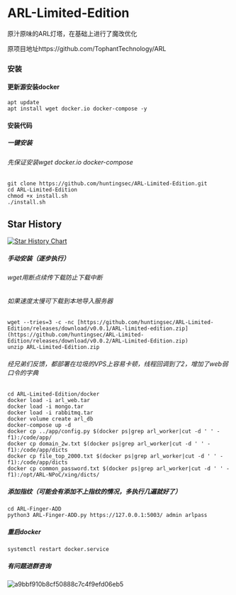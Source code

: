 # ARL-Limited-Edition
原汁原味的ARL灯塔，在基础上进行了魔改优化

原项目地址https://github.com/TophantTechnology/ARL

### 安装

#### 更新源安装docker

```
apt update
apt install wget docker.io docker-compose -y
```

#### 安装代码
##### 一键安装

###### 先保证安装wget docker.io docker-compose

```
git clone https://github.com/huntingsec/ARL-Limited-Edition.git
cd ARL-Limited-Edition
chmod +x install.sh
./install.sh
```
## Star History

[![Star History Chart](https://api.star-history.com/svg?repos=huntingsec/ARL-Limited-Edition&type=Date)](https://star-history.com/#huntingsec/ARL-Limited-Edition&Date)


##### 手动安装（逐步执行）
###### wget用断点续传下载防止下载中断

###### 如果速度太慢可下载到本地导入服务器
```
wget --tries=3 -c -nc [https://github.com/huntingsec/ARL-Limited-Edition/releases/download/v0.0.1/ARL-limited-edition.zip](https://github.com/huntingsec/ARL-Limited-Edition/releases/download/v0.0.2/ARL-Limited-Edition.zip)
unzip ARL-Limited-Edition.zip
```
###### 经兄弟们反馈，都部署在垃圾的VPS上容易卡顿，线程回调到了2，增加了web弱口令的字典
```
cd ARL-Limited-Edition/docker
docker load -i arl_web.tar
docker load -i mongo.tar
docker load -i rabbitmq.tar
docker volume create arl_db
docker-compose up -d
docker cp ../app/config.py $(docker ps|grep arl_worker|cut -d ' ' -f1):/code/app/
docker cp domain_2w.txt $(docker ps|grep arl_worker|cut -d ' ' -f1):/code/app/dicts
docker cp file_top_2000.txt $(docker ps|grep arl_worker|cut -d ' ' -f1):/code/app/dicts
docker cp common_password.txt $(docker ps|grep arl_worker|cut -d ' ' -f1):/opt/ARL-NPoC/xing/dicts/
```

##### 添加指纹（可能会有添加不上指纹的情况，多执行几遍就好了）

```
cd ARL-Finger-ADD
python3 ARL-Finger-ADD.py https://127.0.0.1:5003/ admin arlpass
```

##### 重启docker

```
systemctl restart docker.service
```

##### 有问题进群咨询

![a9bbf910b8cf50888c7c4f9efd06eb5](https://github.com/huntingsec/ARL-Limited-Edition/blob/main/link.jpg)
